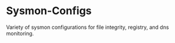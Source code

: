 # Sysmon-Configs
Variety of sysmon configurations for file integrity, registry, and dns monitoring.
